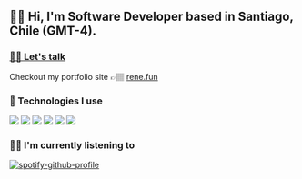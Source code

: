 ## 👋🏽 Hi, I'm Software Developer based in Santiago, Chile (GMT-4).

### [✌🏽 Let's talk](https://www.linkedin.com/in/renecaceresdeveloper/)
Checkout my portfolio site 👉🏽 [rene.fun](https://www.rene.fun/)

### 🔧 Technologies I use
![](https://img.shields.io/badge/-React-273849?style=for-the-badge&logo=React)
![](https://img.shields.io/badge/-Next.js-273849?style=for-the-badge&logo=Next.js)
![](https://img.shields.io/badge/-Express.js-273849?style=for-the-badge&logo=Express)
![](https://img.shields.io/badge/-TailwindCSS-273849?style=for-the-badge&logo=Tailwindcss)
![](https://img.shields.io/badge/-MongoDB-273849?style=for-the-badge&logo=Mongodb)
![](https://img.shields.io/badge/-Flask-273849?style=for-the-badge&logo=Flask)

### 🕺🏽 I'm currently listening to
[![spotify-github-profile](https://spotify-github-profile.vercel.app/api/view?uid=d2fg2ca2su9wkpbzk5ahlmqu8&cover_image=true&theme=natemoo-re&bar_color=53b14f&bar_color_cover=false)](https://spotify-github-profile.vercel.app/api/view?uid=d2fg2ca2su9wkpbzk5ahlmqu8&redirect=true)
